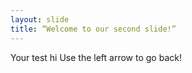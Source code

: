 ```yaml
---
layout: slide
title: “Welcome to our second slide!”
---
```

Your test hi
Use the left arrow to go back!
